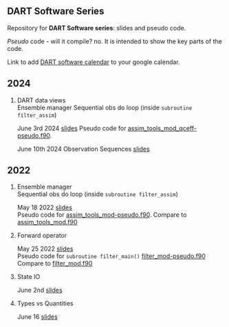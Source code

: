 ## DART Software Series

Repository for **DART Software series**: slides and pseudo code. 

*Pseudo* code - will it compile? no. It is intended to show the key parts of the code.

Link to add [DART software calendar](https://calendar.google.com/calendar/u/0?cid=Y19tbWRkYXFnbG9qcGR2aTRodjltazBuOTRzMEBncm91cC5jYWxlbmRhci5nb29nbGUuY29t) to your google calendar.



## 2024

1. DART data views  
   Ensemble manager
   Sequential obs do loop (inside `subroutine filter_assim`)
 
   June 3rd 2024
   [slides](https://docs.google.com/presentation/d/1UPqnPKR-9yNSKj2ckSKRjTJMUXUlAOXrknnG1kNVIUM/edit?usp=sharing)
   Pseudo code for [assim\_tools\_mod_qceff-pseudo.f90](pseudo_code/assim_tools_mod_qceff-pseudo.f90).

   June 10th 2024
   Observation Sequences
   [slides](https://docs.google.com/presentation/d/1Q3wCpIF40MPWkrKFzqXTBkJMyu0PbaD489dJJ8KmD3I/edit?usp=sharing)


## 2022

1. Ensemble manager  
   Sequential obs do loop (inside `subroutine filter_assim`)

   May 18 2022
   [slides](https://docs.google.com/presentation/d/1EDJMP8AjaCTnT_fUI_K7BtgjkOfQdqQLd4awAMonlYE/edit?usp=sharing)  
   Pseudo code for [assim\_tools\_mod-pseudo.f90](pseudo_code/assim_tools_mod-pseudo.f90).
   Compare to [assim\_tools\_mod.f90](https://github.com/NCAR/DART/blob/main/assimilation_code/modules/assimilation/assim_tools_mod.f90)


2. Forward operator

   May 25 2022
   [slides](https://docs.google.com/presentation/d/1dnkh4geBuBpWpwn2Rb8Gs5276EAJZwJmjZdDiy7YNyM/edit?usp=sharing)  
   Pseudo code for `subroutine filter_main()` [filter\_mod-pseudo.f90](pseudo_code/filter_mod-pseudo.f90)
   Compare to [filter\_mod.f90](https://github.com/NCAR/DART/blob/main/assimilation_code/modules/assimilation/filter_mod.f90)


3. State IO  

   June 2nd 
   [slides](https://docs.google.com/presentation/d/1xjFbxj7HNyheFacjgKxqJDLkZcmoRd4qcaUpeDyLvaE/edit?usp=sharing)
   
4. Types vs Quantities

   June 16
   [slides](https://docs.google.com/presentation/d/1h5CDS0rh8u02VBfs17lmi_OVyhwTQk8VZmnEqH9YjxI/edit?usp=sharing)
   
